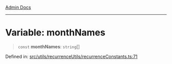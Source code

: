 [Admin Docs](/)

***

# Variable: monthNames

> `const` **monthNames**: `string`[]

Defined in: [src/utils/recurrenceUtils/recurrenceConstants.ts:71](https://github.com/abhassen44/talawa-admin/blob/bb7b6d5252385a81ad100b897eb0cba4f7ba10d2/src/utils/recurrenceUtils/recurrenceConstants.ts#L71)
